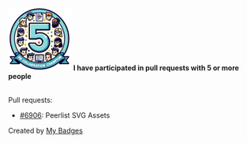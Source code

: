 <img src="https://github.com/my-badges/my-badges/blob/master/badges/pr-collaboration/pr-collaboration-5.png?raw=true" alt="I have participated in pull requests with 5 or more people" title="I have participated in pull requests with 5 or more people" width="128">
<strong>I have participated in pull requests with 5 or more people</strong>
<br><br>

Pull requests:

- <a href="https://github.com/simple-icons/simple-icons/pull/6906">#6906</a>: Peerlist SVG Assets


Created by <a href="https://github.com/my-badges/my-badges">My Badges</a>